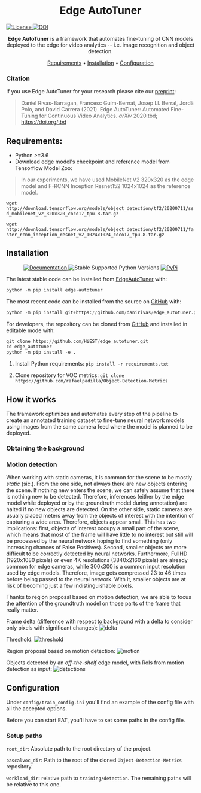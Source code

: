 <h1 align="center">
  Edge AutoTuner
</h1>

  <a href='https://opensource.org/licenses/Apache-2.0'>
    <img src='https://img.shields.io/badge/License-Apache%202.0-blue.svg' alt='License'/>
  </a>

  <a href="https://zenodo.org/badge/latestdoi/267315762">
    <img src="https://zenodo.org/badge/267315762.svg" alt="DOI">
  </a>

</p>

<p align="center">
    <b>Edge AutoTuner</b> is a framework that automates fine-tuning of CNN models deployed to the edge for video analytics -- i.e. image recognition and object detection.
</p>

<p align="center">
  <a href="#requirements">Requirements</a> •
  <a href="#installation">Installation</a> •
  <a href="#configuration">Configuration</a>
</p>

### Citation
If you use Edge AutoTuner for your research please cite our [preprint](https://www.arxiv.org/to-be-submitted): 

> Daniel Rivas-Barragan, Francesc Guim-Bernat, Josep Ll. Berral, Jordà Polo, and David Carrera (2021).
Edge AutoTuner: Automated Fine-Tuning for Continuous Video Analytics. *arXiv* 2020.tbd; https://doi.org/tbd


## Requirements:
- Python >=3.6
- Download edge model's checkpoint and reference model from Tensorflow Model Zoo:
> In our experiments, we have used MobileNet V2 320x320 as the edge model and F-RCNN Inception Resnet152 1024x1024 as the reference model.

```wget http://download.tensorflow.org/models/object_detection/tf2/20200711/ssd_mobilenet_v2_320x320_coco17_tpu-8.tar.gz```

```wget http://download.tensorflow.org/models/object_detection/tf2/20200711/faster_rcnn_inception_resnet_v2_1024x1024_coco17_tpu-8.tar.gz```


## Installation

<p align="center">
  <a href="https://drug2ways.readthedocs.io/en/latest/">
    <img src="http://readthedocs.org/projects/drug2ways/badge/?version=latest"
         alt="Documentation">
  </a>

  <img src='https://img.shields.io/pypi/pyversions/drug2ways.svg' alt='Stable Supported Python Versions'/>
  
  <a href="https://pypi.python.org/pypi/drug2ways">
    <img src="https://img.shields.io/pypi/pyversions/drug2ways.svg"
         alt="PyPi">
  </a>
</p>

The latest stable code can be installed from [EdgeAutoTuner](https://pypi.python.org/pypi/edge_autotuner) with:

```python
python -m pip install edge-autotuner
```

The most recent code can be installed from the source on [GitHub](https://github.com/danirivas/edge_autotuner) with:

```python
python -m pip install git+https://github.com/danirivas/edge_autotuner.git
```

For developers, the repository can be cloned from [GitHub](https://github.com/HiEST/edge_autotuner) and installed in
editable mode with:

```python
git clone https://github.com/HiEST/edge_autotuner.git
cd edge_autotuner
python -m pip install -e .
```

1. Install Python requirements:
```pip install -r requirements.txt```

2. Clone repository for VOC metrics:
```git clone https://github.com/rafaelpadilla/Object-Detection-Metrics```

## How it works
The framework optimizes and automates every step of the pipeline to create an annotated training dataset to fine-tune neural network models using images from the same camera feed where the model is planned to be deployed.

### Obtaining the background

### Motion detection
When working with static cameras, it is common for the scene to be mostly _static_ (sic.). From the one side, not always there are new objects entering the scene. If nothing new enters the scene, we can safely assume that there is nothing new to be detected. Therefore, inferences (either by the edge model while deployed or by the groundtruth model during annotation) are halted if no new objects are detected. On the other side, static cameras are usually placed meters away from the objects of interest with the intention of capturing a wide area. Therefore, objects appear small. This has two implications: first, objects of interest occupy a small part of the scene, which means that most of the frame will have little to no interest but still will be processed by the neural network hoping to find something (only increasing chances of False Positives). Second, smaller objects are more difficult to be correctly detected by neural networks. Furthermore, FullHD (1920x1080 pixels) or even 4K resolutions (3840x2160 pixels) are already common for edge cameras, while 300x300 is a common input resolution used by edge models. Therefore, image gets compressed 23 to 46 times before being passed to the neural network. With it, smaller objects are at risk of becoming just a few indistinguishable pixels.  

Thanks to region proposal based on motion detection, we are able to focus the attention of the groundtruth model on those parts of the frame that really matter.

Frame delta (difference with respect to background with a delta to consider only pixels with significant changes):
![delta](https://user-images.githubusercontent.com/11491836/113740606-249d9280-9701-11eb-937a-185f0372edf0.gif)

Threshold:
![threshold](https://user-images.githubusercontent.com/11491836/113740580-1cddee00-9701-11eb-89b7-7c89d1bc6886.gif)

Region proposal based on motion detection:
![motion](https://user-images.githubusercontent.com/11491836/113740205-ca043680-9700-11eb-9e68-8261e980cc64.gif)


Objects detected by an _off-the-shelf_ edge model, with RoIs from motion detection as input:
![detections](https://user-images.githubusercontent.com/11491836/113740014-9de8b580-9700-11eb-87d4-cc4bd4d6703f.gif)



## Configuration
Under `config/train_config.ini` you'll find an example of the config file with all the accepted options.

Before you can start EAT, you'll have to set some paths in the config file. 

### Setup paths
`root_dir`: Absolute path to the root directory of the project.

`pascalvoc_dir`: Path to the root of the cloned `Object-Detection-Metrics` repository.

`workload_dir`: relative path to `training/detection`. The remaining paths will be relative to this one.  
